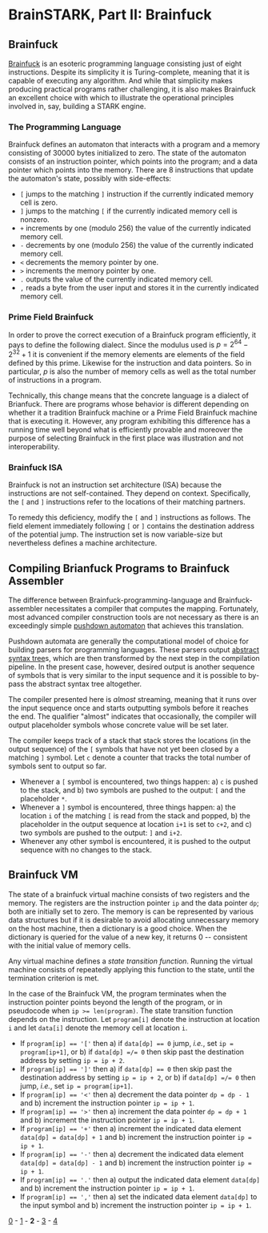 # BrainSTARK, Part II: Brainfuck

## Brainfuck

[Brainfuck](https://en.wikipedia.org/wiki/Brainfuck) is an esoteric programming language consisting just of eight instructions. Despite its simplicity it is Turing-complete, meaning that it is capable of executing any algorithm. And while that simplicity makes producing practical programs rather challenging, it is also makes Brainfuck an excellent choice with which to illustrate the operational principles involved in, say, building a STARK engine.

### The Programming Language

Brainfuck defines an automaton that interacts with a program and a memory consisting of 30000 bytes initialized to zero. The state of the automaton consists of an instruction pointer, which points into the program; and a data pointer which points into the memory. There are 8 instructions that update the automaton's state, possibly with side-effects:
 - `[` jumps to the matching `]` instruction if the currently indicated memory cell is zero.
 - `]` jumps to the matching `[` if the currently indicated memory cell is nonzero.
 - `+` increments by one (modulo 256) the value of the currently indicated memory cell.
 - `-` decrements by one (modulo 256) the value of the currently indicated memory cell.
 - `<` decrements the memory pointer by one.
 - `>` increments the memory pointer by one.
 - `.` outputs the value of the currently indicated memory cell.
 - `,` reads a byte from the user input and stores it in the currently indicated memory cell.

### Prime Field Brainfuck

In order to prove the correct execution of a Brainfuck program efficiently, it pays to define the following dialect. Since the modulus used is $p = 2^{64} - 2^{32} + 1$ it is convenient if the memory elements are elements of the field defined by this prime. Likewise for the instruction and data pointers. So in particular, $p$ is also the number of memory cells as well as the total number of instructions in a program.

Technically, this change means that the concrete language is a dialect of Brianfuck. There are programs whose behavior is different depending on whether it a tradition Brainfuck machine or a Prime Field Brainfuck machine that is executing it. However, any program exhibiting this difference has a running time well beyond what is efficiently provable and moreover the purpose of selecting Brainfuck in the first place was illustration and not interoperability.

### Brainfuck ISA

Brainfuck is not an instruction set architecture (ISA) because the instructions are not self-contained. They depend on context. Specifically, the `[` and `]` instructions refer to the locations of their matching partners.

To remedy this deficiency, modify the `[` and `]` instructions as follows. The field element immediately following `[` or `]` contains the destination address of the potential jump. The instruction set is now variable-size but nevertheless defines a machine architecture.

## Compiling Brianfuck Programs to Brainfuck Assembler

The difference between Brainfuck-programming-language and Brainfuck-assembler necessitates a compiler that computes the mapping. Fortunately, most advanced compiler construction tools are not necessary as there is an exceedingly simple [pushdown automaton](https://en.wikipedia.org/wiki/Pushdown_automaton) that achieves this translation.

Pushdown automata are generally the computational model of choice for building parsers for programming languages. These parsers output [abstract syntax tree](https://en.wikipedia.org/wiki/Abstract_syntax_tree)s, which are then transformed by the next step in the compilation pipeline. In the present case, however, desired output is another sequence of symbols that is very similar to the input sequence and it is possible to by-pass the abstract syntax tree altogether.

The compiler presented here is *almost* streaming, meaning that it runs over the input sequence once and starts outputting symbols before it reaches the end. The qualifier "almost" indicates that occasionally, the compiler will output placeholder symbols whose concrete value will be set later. 

The compiler keeps track of a stack that stack stores the locations (in the output sequence) of the `[` symbols that have not yet been closed by a matching `]` symbol. Let `c` denote a counter that tracks the total number of symbols sent to output so far. 
 - Whenever a `[` symbol is encountered, two things happen: a) `c` is pushed to the stack, and b) two symbols are pushed to the output: `[` and the placeholder `*`.
 - Whenever a `]` symbol is encountered, three things happen: a) the location `i` of the matching `[` is read from the stack and popped, b) the placeholder in the output sequence at location `i+1` is set to `c+2`, and c) two symbols are pushed to the output: `]` and `i+2`.
 - Whenever any other symbol is encountered, it is pushed to the output sequence with no changes to the stack.

## Brainfuck VM

The state of a brainfuck virtual machine consists of two registers and the memory. The registers are the instruction pointer `ip` and the data pointer `dp`; both are initially set to zero. The memory is can be represented by various data structures but if it is desirable to avoid allocating unnecessary memory on the host machine, then a dictionary is a good choice. When the dictionary is queried for the value of a new key, it returns 0 -- consistent with the initial value of memory cells.

Any virtual machine defines a *state transition function*. Running the virtual machine consists of repeatedly applying this function to the state, until the termination criterion is met.

In the case of the Brainfuck VM, the program terminates when the instruction pointer points beyond the length of the program, or in pseudocode when `ip >= len(program)`. The state transition function depends on the instruction. Let `program[i]` denote the instruction at location `i` and let `data[i]` denote the memory cell at location `i`.
 - If `program[ip] == '['` then a) if `data[dp] == 0` jump, *i.e.*, set `ip = program[ip+1]`, or b) if `data[dp] =/= 0` then skip past the destination address by setting `ip = ip + 2`.
 - If `program[ip] == ']'` then a) if `data[dp] == 0` then skip past the destination address by setting `ip = ip + 2`, or b) if `data[dp] =/= 0` then jump, *i.e.*, set `ip = program[ip+1]`.
 - If `program[ip] == '<'` then a) decrement the data pointer `dp = dp - 1` and b) increment the instruction pointer `ip = ip + 1`.
 - If `program[ip] == '>'` then a) increment the data pointer `dp = dp + 1` and b) increment the instruction pointer `ip = ip + 1`.
 - If `program[ip] == '+'` then a) increment the indicated data element `data[dp] = data[dp] + 1` and b) increment the instruction pointer `ip = ip + 1`.
 - If `program[ip] == '-'` then a) decrement the indicated data element `data[dp] = data[dp] - 1` and b) increment the instruction pointer `ip = ip + 1`.
 - If `program[ip] == '.'` then a) output the indicated data element `data[dp]` and b) increment the instruction pointer `ip = ip + 1`.
 - If `program[ip] == ','` then a) set the indicated data element `data[dp]` to the input symbol and b) increment the instruction pointer `ip = ip + 1`.

[0](index) - [1](engine) - **2** - [3](arithmetization) - [4](next)